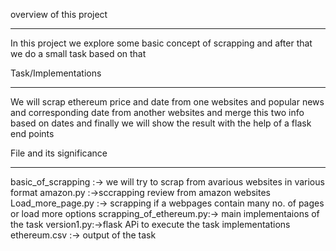 overview of this project
************************
In this project we explore some basic concept of scrapping and after that we do a small task based on that

Task/Implementations
********************
We will scrap ethereum price and date from one websites and popular news and corresponding date from another websites and merge this two info based on dates
and finally we will show the result with the help of a flask end points

File and its significance
*************************
basic_of_scrapping :-> we will try to scrap from avarious websites in various format
amazon.py :->sccrapping review from amazon websites
Load_more_page.py :-> scrapping if a webpages contain many no. of pages or load more options
scrapping_of_ethereum.py:-> main implementaions of the task
version1.py:->flask APi to execute the task implementations
ethereum.csv :-> output of the task